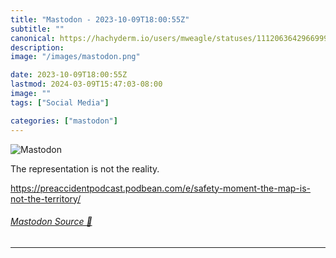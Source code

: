 ```yaml
---
title: "Mastodon - 2023-10-09T18:00:55Z"
subtitle: ""
canonical: https://hachyderm.io/users/mweagle/statuses/111206364296699990
description:
image: "/images/mastodon.png"

date: 2023-10-09T18:00:55Z
lastmod: 2024-03-09T15:47:03-08:00
image: ""
tags: ["Social Media"]

categories: ["mastodon"]
---
```

![Mastodon](/images/mastodon.png)

<p>The representation is not the reality.</p><p><a href="https://preaccidentpodcast.podbean.com/e/safety-moment-the-map-is-not-the-territory/" target="_blank" rel="nofollow noopener noreferrer" translate="no"><span class="invisible">https://</span><span class="ellipsis">preaccidentpodcast.podbean.com</span><span class="invisible">/e/safety-moment-the-map-is-not-the-territory/</span></a></p>


###### [Mastodon Source 🐘](https://hachyderm.io/@mweagle/111206364296699990)

___
